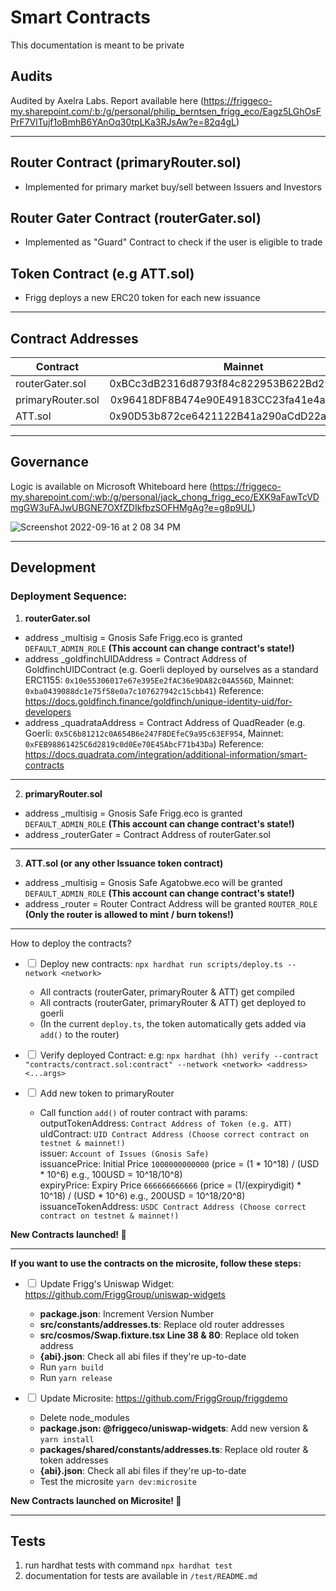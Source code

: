 # Smart Contracts

This documentation is meant to be private

## Audits

Audited by Axelra Labs. Report available here (https://friggeco-my.sharepoint.com/:b:/g/personal/philip_berntsen_frigg_eco/Eagz5LGhOsFPrF7VlTujf1oBmhB6YAnOq30tpLKa3RJsAw?e=82q4gL)

---

## Router Contract (primaryRouter.sol)

- Implemented for primary market buy/sell between Issuers and Investors

## Router Gater Contract (routerGater.sol)

- Implemented as "Guard" Contract to check if the user is eligible to trade

## Token Contract (e.g ATT.sol)

- Frigg deploys a new ERC20 token for each new issuance

---

## Contract Addresses

| Contract          |                  Mainnet                   |                           Testnet (Goerli) |
| ----------------- | :----------------------------------------: | -----------------------------------------: |
| routerGater.sol   | 0xBCc3dB2316d8793f84c822953B622Bd292424C68 | 0x64a75f145e859Af7399f188Cf674afd7416D2b46 |
| primaryRouter.sol | 0x96418DF8B474e90E49183CC23fa41e4aD8B0ddbE | 0x549eC5e96B71cBE1a837D0F1289462757e1d83E9 |
| ATT.sol           | 0x90D53b872ce6421122B41a290aCdD22a5eD931bd | 0x25a1dAd9d882c335D100f8E0cb20701376Eeb658 |

---

## Governance

Logic is available on Microsoft Whiteboard here (https://friggeco-my.sharepoint.com/:wb:/g/personal/jack_chong_frigg_eco/EXK9aFawTcVDmgGW3uFAJwUBGNE7OXfZDIkfbzSOFHMgAg?e=g8p9UL)

![Screenshot 2022-09-16 at 2 08 34 PM](https://user-images.githubusercontent.com/62898158/190704331-e08603ae-6a42-4c25-9773-289a3e737c7b.png)

---

## Development

### Deployment Sequence:

1. **routerGater.sol**

- address \_multisig = Gnosis Safe Frigg.eco is granted `DEFAULT_ADMIN_ROLE` **(This account can change contract's state!)**
- address \_goldfinchUIDAddress = Contract Address of GoldfinchUIDContract (e.g. Goerli deployed by ourselves as a standard ERC1155: `0x10e55306017e67e395Ee2fAC36e9DA82c04A556D`, Mainnet: `0xba0439088dc1e75f58e0a7c107627942c15cbb41`)
  Reference: https://docs.goldfinch.finance/goldfinch/unique-identity-uid/for-developers
- address \_quadrataAddress = Contract Address of QuadReader (e.g. Goerli: `0x5C6b81212c0A654B6e247F8DEfeC9a95c63EF954`, Mainnet: `0xFEB98861425C6d2819c0d0Ee70E45AbcF71b43Da`)
  Reference: https://docs.quadrata.com/integration/additional-information/smart-contracts

---

2. **primaryRouter.sol**

- address \_multisig = Gnosis Safe Frigg.eco is granted `DEFAULT_ADMIN_ROLE` **(This account can change contract's state!)**
- address \_routerGater = Contract Address of routerGater.sol

---

3. **ATT.sol (or any other Issuance token contract)**

- address \_multisig = Gnosis Safe Agatobwe.eco will be granted `DEFAULT_ADMIN_ROLE` **(This account can change contract's state!)**
- address \_router = Router Contract Address will be granted `ROUTER_ROLE` **(Only the router is allowed to mint / burn tokens!)**

---

How to deploy the contracts?

- <input type="checkbox"> Deploy new contracts: `npx hardhat run scripts/deploy.ts --network <network>`

  - All contracts (routerGater, primaryRouter & ATT) get compiled
  - All contracts (routerGater, primaryRouter & ATT) get deployed to goerli
  - (In the current `deploy.ts`, the token automatically gets added via `add()` to the router)

- <input type="checkbox"> Verify deployed Contract: e.g: `npx hardhat (hh) verify --contract "contracts/contract.sol:contract" --network <network> <address> <...args>`

- <input type="checkbox"> Add new token to primaryRouter
  - Call function `add()` of router contract with params: <br>
    outputTokenAddress: `Contract Address of Token (e.g. ATT)` <br>
    uIdContract: `UID Contract Address (Choose correct contract on testnet & mainnet!)` <br>
    issuer: `Account of Issues (Gnosis Safe)` <br>
    issuancePrice: Initial Price `1000000000000` (price = (1 \* 10^18) / (USD \* 10^6) e.g., 100USD = 10^18/10^8) <br>
    expiryPrice: Expiry Price `666666666666` (price = (1/(expirydigit) \* 10^18) / (USD \* 10^6) e.g., 200USD = 10^18/20^8) <br>
    issuanceTokenAddress: `USDC Contract Address (Choose correct contract on testnet & mainnet!)` <br>

**New Contracts launched! 🚀**

---

**If you want to use the contracts on the microsite, follow these steps:**

- <input type="checkbox"> Update Frigg's Uniswap Widget: https://github.com/FriggGroup/uniswap-widgets

  - **package.json**: Increment Version Number
  - **src/constants/addresses.ts**: Replace old router addresses
  - **src/cosmos/Swap.fixture.tsx Line 38 & 80**: Replace old token address
  - **{abi}.json**: Check all abi files if they're up-to-date
  - Run `yarn build`
  - Run `yarn release`

- <input type="checkbox"> Update Microsite: https://github.com/FriggGroup/friggdemo
  - Delete node_modules
  - **package.json: @friggeco/uniswap-widgets**: Add new version & `yarn install`
  - **packages/shared/constants/addresses.ts**: Replace old router & token addresses
  - **{abi}.json**: Check all abi files if they're up-to-date
  - Test the microsite `yarn dev:microsite` <br>

**New Contracts launched on Microsite! 🚀**

---

## Tests

1. run hardhat tests with command `npx hardhat test`
2. documentation for tests are available in `/test/README.md`
